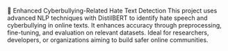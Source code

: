 🚨 Enhanced Cyberbullying-Related Hate Text Detection
This project uses advanced NLP techniques with DistilBERT to identify hate speech and cyberbullying in online texts. It enhances accuracy through preprocessing, fine-tuning, and evaluation on relevant datasets. Ideal for researchers, developers, or organizations aiming to build safer online communities.
